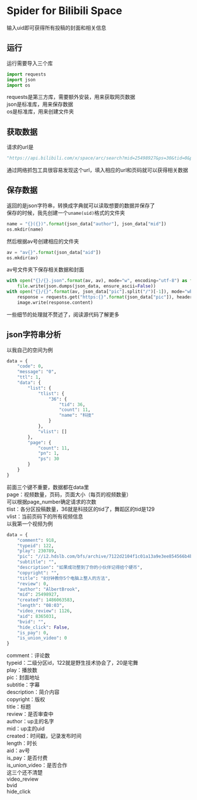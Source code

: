 ﻿# Spider for Bilibili Space
输入uid即可获得所有投稿的封面和相关信息
## 运行
运行需要导入三个库<br>
```python
import requests
import json
import os
```
requests是第三方库，需要额外安装，用来获取网页数据<br>
json是标准库，用来保存数据<br>
os是标准库，用来创建文件夹
## 获取数据
请求的url是
```python
"https://api.bilibili.com/x/space/arc/search?mid=25498927&ps=30&tid=0&pn=1&keyword=&order=pubdate&jsonp=jsonp".format(uid, page_number)
```
通过网络抓包工具很容易发现这个url，填入相应的url和页码就可以获得相关数据
## 保存数据
返回的是json字符串，转换成字典就可以读取想要的数据并保存了<br>
保存的时候，我先创建一个`uname(uid)`格式的文件夹
```python
name = "{}({})".format(json_data["author"], json_data["mid"])
os.mkdir(name)
```
然后根据av号创建相应的文件夹
```python
av = "av{}".format(json_data["aid"])
os.mkdir(av)
```
av号文件夹下保存相关数据和封面
```python
with open("{}/{}.json".format(av, av), mode="w", encoding="utf-8") as file:
    file.write(json.dumps(json_data, ensure_ascii=False))
with open("{}/{}".format(av, json_data["pic"].split("/")[-1]), mode="wb") as image:
    response = requests.get("https:{}".format(json_data["pic"]), headers=self.headers)
    image.write(response.content)
```
一些细节的处理就不赘述了，阅读源代码了解更多
## json字符串分析
以我自己的空间为例
```python
data = {
    "code": 0,
    "message": "0",
    "ttl": 1,
    "data": {
        "list": {
            "tlist": {
                "36": {
                    "tid": 36,
                    "count": 11,
                    "name": "科技"
                }
            },
            "vlist": []
        },
        "page": {
            "count": 11,
            "pn": 1,
            "ps": 30
        }
    }
}
```
前面三个键不重要，数据都在data里<br>
page：视频数量，页码，页面大小（每页的视频数量）<br>
可以根据page_number确定请求的次数<br>
tlist：各分区投稿数量，36就是科技区的tid了，舞蹈区的tid是129<br>
vlist：当前页码下的所有视频信息<br>
以我第一个视频为例
```python
data = {
    "comment": 918,
    "typeid": 122,
    "play": 230789,
    "pic": "//i2.hdslb.com/bfs/archive/7122d2104f1c01a13a9e3ee854566b4b65f5b1b9.jpg",
    "subtitle": "",
    "description": "如果成功整到了你的小伙伴记得给个硬币",
    "copyright": "",
    "title": "8分钟教你5个电脑上整人的方法",
    "review": 0,
    "author": "AlbertBrook",
    "mid": 25498927,
    "created": 1486063583,
    "length": "08:03",
    "video_review": 1126,
    "aid": 8365031,
    "bvid": "",
    "hide_click": False,
    "is_pay": 0,
    "is_union_video": 0
}
```
comment：评论数<br>
typeid：二级分区id，122就是野生技术协会了，20是宅舞<br>
play：播放数<br>
pic：封面地址<br>
subtitle：字幕<br>
description：简介内容<br>
copyright：版权<br>
title：标题<br>
review：是否审查中<br>
author：up主的名字<br>
mid：up主的uid<br>
created：时间戳，记录发布时间<br>
length：时长<br>
aid：av号<br>
is_pay：是否付费<br>
is_union_video：是否合作<br>
这三个还不清楚<br>
video_review<br>
bvid<br>
hide_click